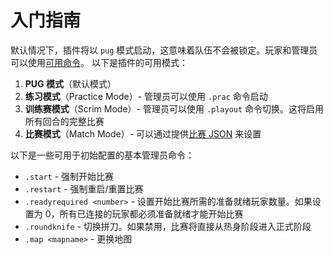 # 入门指南

默认情况下，插件将以 `pug` 模式启动，这意味着队伍不会被锁定。玩家和管理员可以使用[可用命令](../commands)。
以下是插件的可用模式：

1. **PUG 模式**（默认模式）
2. **练习模式**（Practice Mode）- 管理员可以使用 `.prac` 命令启动
3. **训练赛模式**（Scrim Mode）- 管理员可以使用 `.playout` 命令切换。这将启用所有回合的完整比赛
4. **比赛模式**（Match Mode）- 可以通过提供[比赛 JSON](../比赛设置) 来设置

以下是一些可用于初始配置的基本管理员命令：

- `.start` - 强制开始比赛
- `.restart` - 强制重启/重置比赛
- `.readyrequired <number>` - 设置开始比赛所需的准备就绪玩家数量。如果设置为 0，所有已连接的玩家都必须准备就绪才能开始比赛
- `.roundknife` - 切换拼刀。如果禁用，比赛将直接从热身阶段进入正式阶段
- `.map <mapname>` - 更换地图 